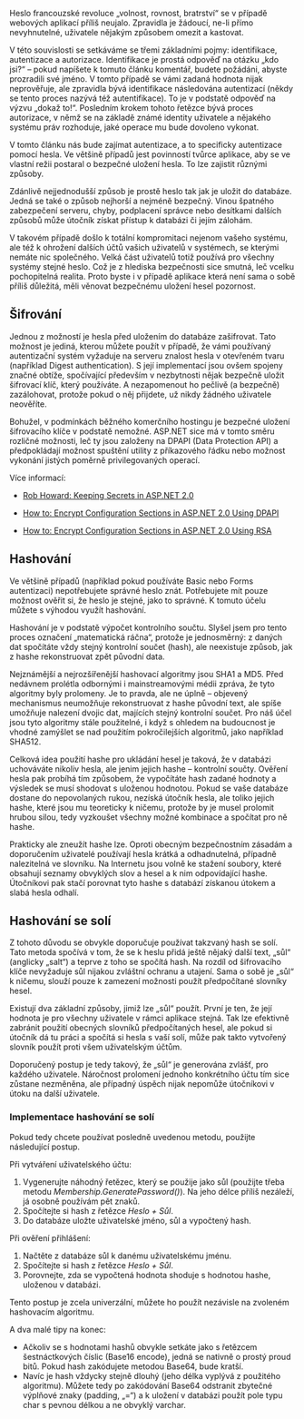 <!-- dcterms:identifier = aspnetcz#93 -->
<!-- dcterms:title = Uchovávání hesel ve webových aplikacích -->
<!-- dcterms:abstract = Ve většině případů jest povinností tvůrce aplikace, aby se ve vlastní režii postaral o bezpečné uložení přístupových hesel svých uživatelů. Tento článek se zabývá metodami jejich bezpečného ukládání a práce s nimi. -->
<!-- np9:categoryId = 2 -->
<!-- x4w:category = Bezpečnost -->
<!-- np9:authorId = 1 -->
<!-- np9:authorEmail = michal.valasek@altairis.cz -->
<!-- dcterms:creator = Michal Altair Valášek -->
<!-- dcterms:created = 2006-05-17T14:53:05.017+02:00 -->
<!-- dcterms:dateAccepted = 2006-05-17T14:53:05.017+02:00 -->

Heslo francouzské revoluce „volnost, rovnost, bratrství“ se v případě webových aplikací příliš neujalo. Zpravidla je žádoucí, ne-li přímo nevyhnutelné, uživatele nějakým způsobem omezit a kastovat.

V této souvislosti se setkáváme se třemi základními pojmy: identifikace, autentizace a autorizace. Identifikace je prostá odpověď na otázku „kdo jsi?“ – pokud napíšete k tomuto článku komentář, budete požádáni, abyste prozradili své jméno. V tomto případě se vámi zadaná hodnota nijak neprověřuje, ale zpravidla bývá identifikace následována autentizací (někdy se tento proces nazývá též autentifikace). To je v podstatě odpověď na výzvu „dokaž to!“. Posledním krokem tohoto řetězce bývá proces autorizace, v němž se na základě známé identity uživatele a nějakého systému práv rozhoduje, jaké operace mu bude dovoleno vykonat.

V tomto článku nás bude zajímat autentizace, a to specificky autentizace pomocí hesla. Ve většině případů jest povinností tvůrce aplikace, aby se ve vlastní režii postaral o bezpečné uložení hesla. To lze zajistit různými způsoby.

Zdánlivě nejjednodušší způsob je prostě heslo tak jak je uložit do databáze. Jedná se také o způsob nejhorší a nejméně bezpečný. Vinou špatného zabezpečení serveru, chyby, podplacení správce nebo desítkami dalších způsobů může útočník získat přístup k databázi či jejím zálohám. 

V takovém případě došlo k totální kompromitaci nejenom vašeho systému, ale též k ohrožení dalších účtů vašich uživatelů v systémech, se kterými nemáte nic společného. Velká část uživatelů totiž používá pro všechny systémy stejné heslo. Což je z hlediska bezpečnosti sice smutná, leč vcelku pochopitelná realita. Proto byste i v případě aplikace která není sama o sobě příliš důležitá, měli věnovat bezpečnému uložení hesel pozornost.

## Šifrování

Jednou z možností je hesla před uložením do databáze zašifrovat. Tato možnost je jediná, kterou můžete použít v případě, že vámi používaný autentizační systém vyžaduje na serveru znalost hesla v otevřeném tvaru (například Digest authentication). S její implementací jsou ovšem spojeny značné obtíže, spočívající především v nezbytnosti nějak bezpečně uložit šifrovací klíč, který používáte. A nezapomenout ho pečlivě (a bezpečně) zazálohovat, protože pokud o něj přijdete, už nikdy žádného uživatele neověříte.

Bohužel, v podmínkách běžného komerčního hostingu je bezpečné uložení šifrovacího klíče v podstatě nemožné. ASP.NET sice má v tomto směru rozličné možnosti, leč ty jsou založeny na DPAPI (Data Protection API) a předpokládají možnost spuštění utility z příkazového řádku nebo možnost vykonání jistých poměrně privilegovaných operací.

Více informací:

*   [Rob Howard: Keeping Secrets in ASP.NET 2.0](http://msdn.microsoft.com/msdnmag/issues/06/05/ExtremeASPNET/)

*   [How to: Encrypt Configuration Sections in ASP.NET 2.0 Using DPAPI](http://msdn.microsoft.com/library/en-us/dnpag2/html/paght000005.asp)

*   [How to: Encrypt Configuration Sections in ASP.NET 2.0 Using RSA](http://msdn.microsoft.com/library/en-us/dnpag2/html/paght000006.asp)

## Hashování

Ve většině případů (například pokud používáte Basic nebo Forms autentizaci) nepotřebujete správné heslo znát. Potřebujete mít pouze možnost ověřit si, že heslo je stejné, jako to správné. K tomuto účelu můžete s výhodou využít hashování.

Hashování je v podstatě výpočet kontrolního součtu. Slyšel jsem pro tento proces označení „matematická ráčna“, protože je jednosměrný: z daných dat spočítáte vždy stejný kontrolní součet (hash), ale neexistuje způsob, jak z hashe rekonstruovat zpět původní data.

Nejznámější a nejrozšířenější hashovací algoritmy jsou SHA1 a MD5. Před nedávnem prolétla odbornými i mainstreamovými médii zpráva, že tyto algoritmy byly prolomeny. Je to pravda, ale ne úplně – objevený mechanismus neumožňuje rekonstruovat z hashe původní text, ale spíše umožňuje nalezení dvojic dat, majících stejný kontrolní součet. Pro náš účel jsou tyto algoritmy stále použitelné, i když s ohledem na budoucnost je vhodné zamýšlet se nad použitím pokročilejších algoritmů, jako například SHA512.

Celková idea použití hashe pro ukládání hesel je taková, že v databázi uchováváte nikoliv hesla, ale jenim jejich hashe – kontrolní součty. Ověření hesla pak probíhá tím způsobem, že vypočítáte hash zadané hodnoty a výsledek se musí shodovat s uloženou hodnotou. Pokud se vaše databáze dostane do nepovolaných rukou, nezíská útočník hesla, ale toliko jejich hashe, které jsou mu teoreticky k ničemu, protože by je musel prolomit hrubou silou, tedy vyzkoušet všechny možné kombinace a spočítat pro ně hashe.

Prakticky ale zneužít hashe lze. Oproti obecným bezpečnostním zásadám a doporučením uživatelé používají hesla krátká a odhadnutelná, případně nalezitelná ve slovníku. Na Internetu jsou volně ke stažení soubory, které obsahují seznamy obvyklých slov a hesel a k nim odpovídající hashe. Útočníkovi pak stačí porovnat tyto hashe s databází získanou útokem a slabá hesla odhalí.

## Hashování se solí

Z tohoto důvodu se obvykle doporučuje používat takzvaný hash se solí. Tato metoda spočívá v tom, že se k heslu přidá ještě nějaký další text, „sůl“ (anglicky „salt“) a teprve z toho se spočítá hash. Na rozdíl od šifrovacího klíče nevyžaduje sůl nijakou zvláštní ochranu a utajení. Sama o sobě je „sůl“ k ničemu, slouží pouze k zamezení možnosti použít předpočítané slovníky hesel.

Existují dva základní způsoby, jimiž lze „sůl“ použít. První je ten, že její hodnota je pro všechny uživatele v rámci aplikace stejná. Tak lze efektivně zabránit použití obecných slovníků předpočítaných hesel, ale pokud si útočník dá tu práci a spočítá si hesla s vaší solí, může pak takto vytvořený slovník použít proti všem uživatelským účtům.

Doporučený postup je tedy takový, že „sůl“ je generována zvlášť, pro každého uživatele. Náročnost prolomení jednoho konkrétního účtu tím sice zůstane nezměněna, ale případný úspěch nijak nepomůže útočníkovi v útoku na další uživatele.

### Implementace hashování se solí

Pokud tedy chcete používat posledně uvedenou metodu, použijte následující postup.

Při vytváření uživatelského účtu:

1.  Vygenerujte náhodný řetězec, který se použije jako sůl (použijte třeba metodu *Membership.GeneratePassword()*). Na jeho délce příliš nezáleží, já osobně používám pět znaků.
2.  Spočítejte si hash z řetězce *Heslo + Sůl*.
3.  Do databáze uložte uživatelské jméno, sůl a vypočtený hash.

Při ověření přihlášení:

1.  Načtěte z databáze sůl k danému uživatelskému jménu.
2.  Spočítejte si hash z řetězce *Heslo + Sůl*.
3.  Porovnejte, zda se vypočtená hodnota shoduje s hodnotou hashe, uloženou v databázi.

Tento postup je zcela univerzální, můžete ho použít nezávisle na zvoleném hashovacím algoritmu.

A dva malé tipy na konec:

*   Ačkoliv se s hodnotami hashů obvykle setkáte jako s řetězcem šestnáctkových číslic (Base16 encode), jedná se nativně o prostý proud bitů. Pokud hash zakódujete metodou Base64, bude kratší.
*   Navíc je hash vždycky stejně dlouhý (jeho délka vyplývá z použitého algoritmu). Můžete tedy po zakódování Base64 odstranit zbytečné výplňové znaky (padding, „=“) a k uložení v databázi použít pole typu char s pevnou délkou a ne obvyklý varchar.